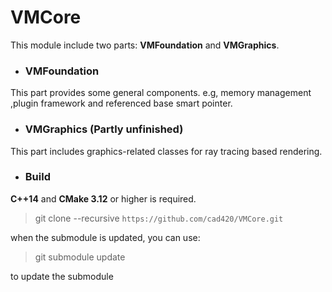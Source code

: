
# VMCore

This module include two parts: **VMFoundation** and **VMGraphics**.

* ### VMFoundation
This part provides some general components. e.g, memory management ,plugin framework and referenced base smart pointer.

* ### VMGraphics (Partly unfinished)
This part includes graphics-related classes for ray tracing based rendering.


* ### Build

**C++14** and **CMake 3.12** or higher is required.

>git clone --recursive `https://github.com/cad420/VMCore.git`

when the submodule is updated, you can use:

>git submodule update

to update the submodule



